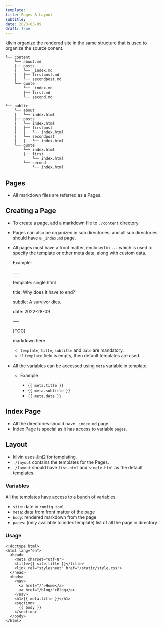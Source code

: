 ```yaml
---
template:
title: Pages & Layout
subtitle:
date: 2023-03-09
draft: True
---
```



kilvin organize the rendered site in the same structure that is used to organize the 
source conent.

```
└── content
    └── about.md
    ├── posts
    |   └── _index.md
    |   ├── firstpost.md
    |   └── secondpost.md
    └── quote
        └── _index.md
        ├── first.md
        └── second.md
```

```
└── public
    └── about
    |   └── index.html
    ├── posts
    |   └── index.html
    |   ├── firstpost
    |   |   └── index.html
    |   └── secondpost
    |   |   └── index.html
    └── quote
        └── index.html
        ├── first
            └── index.html
        └── second
            └── index.html
```

## Pages

- All markdown files are referred as a Pages.

## Creating a Page

- To create a page, add a markdown file to `./content` directory.
- Pages can also be organized in sub directories, and all sub directories should have a 
`_index.md` page.

- All pages must have a front matter, enclosed in `---` which is used to specify the template or other meta data, along with custom data.

    Example:

    <div>
    <p>---</p>
    <p>template: single.html</p>
    <p>title: Why does it have to end?</p>
    <p>subtile: A survivor dies.</p>
    <p>date: 2022-28-09</p>
    <p>---</p>

    <p>[TOC]</p>
    

    <p>markdown here</p>
    </div>

    - `template`, `tilte`, `subtitle` and `date` are mandatory.
    - If `template` field is empty, then default templates are used.

- All the variables can be accessed using `meta` variable in template.

    - Example

        - `{{ meta.title }}`
        - `{{ meta.subtitle }}`
        - `{{ meta.date }}`

## Index Page

- All the directories should have `_index.md` page.
- Index Page is special as it has access to variable `pages`.


## Layout

- kilvin uses Jinj2 for templating.
- `./layout` contains the templates for the Pages.
- `./layout` should have `list.html` and `single.html` as the default templates.

### Variables

All the templates have access to a bunch of variables.

- `site`: date in `config.toml`
- `meta`: data from front matter of the page
- `body`: rendered markdown from the page
- `pages`: (only available to index template) list of all the page in directory

### Usage

```
<!doctype html>
<html lang="en">
  <head>
    <meta charset="utf-8">
    <title>{{ site.title }}</title>
    <link rel="stylesheet" href="/static/style.css">
  </head>
  <body>
    <nav>
      <a href="/">Home</a>
      <a href="/blog/">Blog</a>
    </nav>
    <h1>{{ meta.title }}</h1>
    <section>
      {{ body }}
    </section>
  </body>
</html>

```







